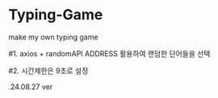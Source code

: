 # Typing-Game
make my own typing game

#1.
axios + randomAPI ADDRESS 활용하여 랜덤한 단어들을 선택

#2.
시간제한은 9초로 설정

.24.08.27 ver
